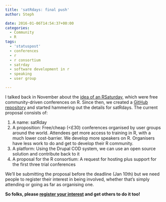 ```yaml
---
title: 'satRdays: final push'
author: Steph

date: 2016-01-06T14:54:37+00:00
categories:
  - Community
  - R
tags:
  - 'statuspost'
  - conferences
  - r
  - r consortium
  - satrday
  - software development in r
  - speaking
  - user group

---
```

I talked back in November about the [idea of an RSaturday][1], which were free community-driven conferences on R. Since then, we created a [GitHub repository][2] and started hammering out the details for satRdays. The current proposal consists of:

  1. A name: satRday
  2. A proposition: Free/cheap (<£30) conferences organised by user groups around the world. Attendees get more access to training in R, with a much lower cost-barrier. We develop more speakers on R. Organisers have less work to do and get to develop their R community.
  3. A platform: Using the Drupal COD system, we can use an open source solution and contribute back to it
  4. A proposal for the R consortium: A request for hosting plus support for the first three trial conferences

We&#8217;ll be submitting the proposal before the deadline (Jan 10th) but we need people to register their interest in being involved, whether that&#8217;s simply attending or going as far as organising one.

**So folks, please [register your interest][3] and get others to do it too!**

 [1]: https://itsalocke.com/sqlsaturdays-but-for-r/
 [2]: https://github.com/stephlocke/RSaturday-proposal
 [3]: http://goo.gl/forms/Xv7mym0BwJ